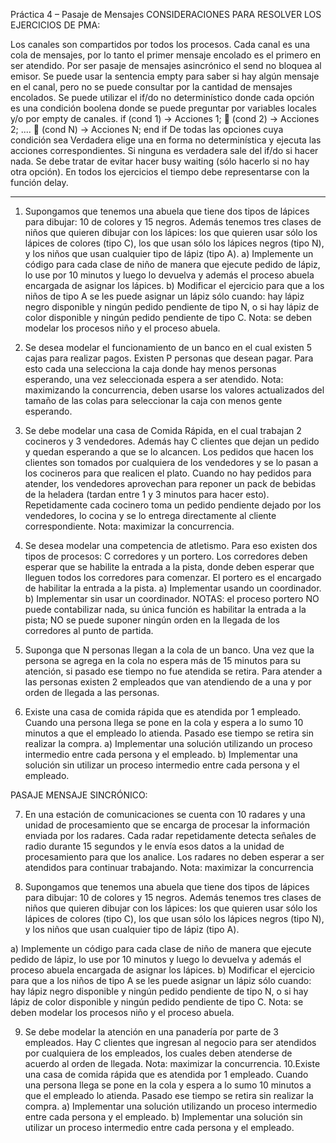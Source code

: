 Práctica 4 – Pasaje de Mensajes
CONSIDERACIONES PARA RESOLVER LOS EJERCICIOS DE PMA:

Los canales son compartidos por todos los procesos.
Cada canal es una cola de mensajes, por lo tanto el primer mensaje encolado es el
primero en ser atendido.
Por ser pasaje de mensajes asincrónico el send no bloquea al emisor.
Se puede usar la sentencia empty para saber si hay algún mensaje en el canal, pero
no se puede consultar por la cantidad de mensajes encolados.
Se puede utilizar el if/do no determinístico donde cada opción es una condición
boolena donde se puede preguntar por variables locales y/o por empty de canales.
if (cond 1) → Acciones 1;
 (cond 2) → Acciones 2;
....
 (cond N) → Acciones N;
end if
De todas las opciones cuya condición sea Verdadera elige una en forma no
determinística y ejecuta las acciones correspondientes. Si ninguna es verdadera
sale del if/do si hacer nada.
Se debe tratar de evitar hacer busy waiting (sólo hacerlo si no hay otra opción).
En todos los ejercicios el tiempo debe representarse con la función delay.

------------------------------------------------------------

1)  Supongamos que tenemos una abuela que tiene dos tipos de lápices para dibujar: 10 de
colores y 15 negros. Además tenemos tres clases de niños que quieren dibujar con los
lápices: los que quieren usar sólo los lápices de colores (tipo C), los que usan sólo los
lápices negros (tipo N), y los niños que usan cualquier tipo de lápiz (tipo A).
a) Implemente un código para cada clase de niño de manera que ejecute pedido de
lápiz, lo use por 10 minutos y luego lo devuelva y además el proceso abuela
encargada de asignar los lápices.
b) Modificar el ejercicio para que a los niños de tipo A se les puede asignar un lápiz
sólo cuando: hay lápiz negro disponible y ningún pedido pendiente de tipo N, o
si hay lápiz de color disponible y ningún pedido pendiente de tipo C.
Nota: se deben modelar los procesos niño y el proceso abuela.


2)  Se desea modelar el funcionamiento de un banco en el cual existen 5 cajas para realizar
pagos. Existen P personas que desean pagar. Para esto cada una selecciona la caja donde
hay menos personas esperando, una vez seleccionada espera a ser atendido. Nota:
maximizando la concurrencia, deben usarse los valores actualizados del tamaño de las
colas para seleccionar la caja con menos gente esperando.

3)  Se debe modelar una casa de Comida Rápida, en el cual trabajan 2 cocineros y 3
vendedores. Además hay C clientes que dejan un pedido y quedan esperando a que se lo
alcancen.
Los pedidos que hacen los clientes son tomados por cualquiera de los vendedores y se lo
pasan a los cocineros para que realicen el plato. Cuando no hay pedidos para atender, los
vendedores aprovechan para reponer un pack de bebidas de la heladera (tardan entre 1 y
3 minutos para hacer esto).
Repetidamente cada cocinero toma un pedido pendiente dejado por los vendedores, lo
cocina y se lo entrega directamente al cliente correspondiente.
Nota: maximizar la concurrencia.


4)  Se desea modelar una competencia de atletismo. Para eso existen dos tipos de procesos:
C corredores y un portero. Los corredores deben esperar que se habilite la entrada a la
pista, donde deben esperar que lleguen todos los corredores para comenzar. El portero es
el encargado de habilitar la entrada a la pista.
a) Implementar usando un coordinador.
b) Implementar sin usar un coordinador.
NOTAS: el proceso portero NO puede contabilizar nada, su única función es habilitar la
entrada a la pista; NO se puede suponer ningún orden en la llegada de los corredores al
punto de partida.


5)  Suponga que N personas llegan a la cola de un banco. Una vez que la persona se agrega
en la cola no espera más de 15 minutos para su atención, si pasado ese tiempo no fue
atendida se retira. Para atender a las personas existen 2 empleados que van atendiendo
de a una y por orden de llegada a las personas.


6)  Existe una casa de comida rápida que es atendida por 1 empleado. Cuando una persona
llega se pone en la cola y espera a lo sumo 10 minutos a que el empleado lo atienda.
Pasado ese tiempo se retira sin realizar la compra.
a) Implementar una solución utilizando un proceso intermedio entre cada persona y
el empleado.
b) Implementar una solución sin utilizar un proceso intermedio entre cada persona y
el empleado.


PASAJE MENSAJE SINCRÓNICO:


7)  En una estación de comunicaciones se cuenta con 10 radares y una unidad de
procesamiento que se encarga de procesar la información enviada por los radares. Cada
radar repetidamente detecta señales de radio durante 15 segundos y le envía esos datos a
la unidad de procesamiento para que los analice. Los radares no deben esperar a ser
atendidos para continuar trabajando.
Nota: maximizar la concurrencia

8)  Supongamos que tenemos una abuela que tiene dos tipos de lápices para dibujar: 10 de
colores y 15 negros. Además tenemos tres clases de niños que quieren dibujar con los
lápices: los que quieren usar sólo los lápices de colores (tipo C), los que usan sólo los
lápices negros (tipo N), y los niños que usan cualquier tipo de lápiz (tipo A).

a) Implemente un código para cada clase de niño de manera que ejecute pedido de
lápiz, lo use por 10 minutos y luego lo devuelva y además el proceso abuela
encargada de asignar los lápices.
b) Modificar el ejercicio para que a los niños de tipo A se les puede asignar un lápiz
sólo cuando: hay lápiz negro disponible y ningún pedido pendiente de tipo N, o
si hay lápiz de color disponible y ningún pedido pendiente de tipo C.
Nota: se deben modelar los procesos niño y el proceso abuela.


9)  Se debe modelar la atención en una panadería por parte de 3 empleados. Hay C clientes
que ingresan al negocio para ser atendidos por cualquiera de los empleados, los cuales
deben atenderse de acuerdo al orden de llegada.
Nota: maximizar la concurrencia.
10.Existe una casa de comida rápida que es atendida por 1 empleado. Cuando una persona
llega se pone en la cola y espera a lo sumo 10 minutos a que el empleado lo atienda.
Pasado ese tiempo se retira sin realizar la compra.
a) Implementar una solución utilizando un proceso intermedio entre cada persona y
el empleado.
b) Implementar una solución sin utilizar un proceso intermedio entre cada persona y
el empleado.
